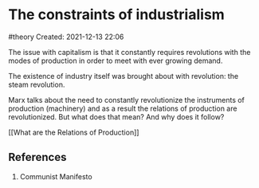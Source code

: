 # The constraints of industrialism
#theory
Created: 2021-12-13 22:06

The issue with capitalism is that it constantly requires revolutions with the modes of production in order to meet with ever growing demand. 

The existence of industry itself was brought about with revolution: the steam revolution. 

Marx talks about the need to constantly revolutionize the instruments of production (machinery) and as a result the relations of production are revolutionized. But what does that mean? And why does it follow?

[[What are the Relations of Production]]

## References
1. Communist Manifesto